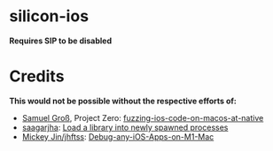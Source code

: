 # silicon-ios
**Requires SIP to be disabled**

# Credits
**This would not be possible without the respective efforts of:**
* [Samuel Groß](https://github.com/saelo), Project Zero: [fuzzing-ios-code-on-macos-at-native](https://googleprojectzero.blogspot.com/2021/05/fuzzing-ios-code-on-macos-at-native.html)
* [saagarjha](https://gist.github.com/saagarjha): [Load a library into newly spawned processes](https://gist.github.com/saagarjha/a70d44951cb72f82efee3317d80ac07f)
* [Mickey Jin/jhftss](https://github.com/jhftss): [Debug-any-iOS-Apps-on-M1-Mac](https://jhftss.github.io/Debug-any-iOS-Apps-on-M1-Mac/)
